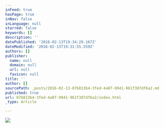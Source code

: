 ```yaml
---
inFeed: true
hasPage: true
inNav: false
inLanguage: null
starred: false
keywords: []
description: ''
datePublished: '2016-02-13T19:34:29.167Z'
dateModified: '2016-02-13T19:31:55.559Z'
authors: []
publisher:
  name: null
  domain: null
  url: null
  favicon: null
title: ''
author: []
sourcePath: _posts/2016-02-13-07b813b4-3fed-4a07-9941-961f387df6a2.md
published: true
url: 07b813b4-3fed-4a07-9941-961f387df6a2/index.html
_type: Article

---
```

![](https://the-grid-user-content.s3-us-west-2.amazonaws.com/1761f7e8-7cd8-4225-b6d2-f806d99d77be.png)